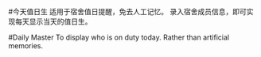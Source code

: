 #今天值日生
适用于宿舍值日提醒，免去人工记忆。
录入宿舍成员信息，即可实现每天显示当天的值日生。

#Daily Master
To display who is on duty today.
Rather than artificial memories.
